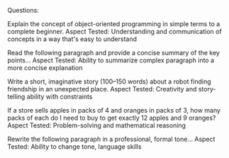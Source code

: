 Questions:

Explain the concept of object-oriented programming in simple terms to a complete beginner.
Aspect Tested:
Understanding and communication of concepts in a way that's easy to understand

Read the following paragraph and provide a concise summary of the key points…
Aspect Tested:
Ability to summarize complex paragraph into a more concise explanation

Write a short, imaginative story (100–150 words) about a robot finding friendship in an unexpected place.
Aspect Tested:
Creativity and story-telling ability with constraints

If a store sells apples in packs of 4 and oranges in packs of 3, how many packs of each do I need to buy to get exactly 12 apples and 9 oranges?
Aspect Tested:
Problem-solving and mathematical reasoning

Rewrite the following paragraph in a professional, formal tone…
Aspect Tested:
Ability to change tone, language skills
